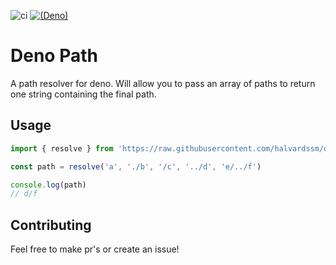 ![ci](https://github.com/halvardssm/deno-path/workflows/ci/badge.svg)
[![(Deno)](https://img.shields.io/badge/deno-1.0.0-green.svg)](https://deno.land)

# Deno Path

A path resolver for deno. Will allow you to pass an array of paths to return one string containing the final path.

## Usage

```ts
import { resolve } from 'https://raw.githubusercontent.com/halvardssm/deno-path/master/mod.ts';

const path = resolve('a', './b', '/c', '../d', 'e/../f')

console.log(path)
// d/f
```

## Contributing

Feel free to make pr's or create an issue!
